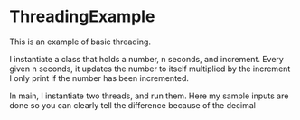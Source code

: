 # ThreadingExample
This is an example of basic threading. 

I instantiate a class that holds a number, n seconds, and increment. 
Every given n seconds, it updates the number to itself multiplied by the increment
I only print if the number has been incremented. 

In main, I instantiate two threads, and run them. Here my sample inputs are done so you can clearly tell the difference because of the decimal
